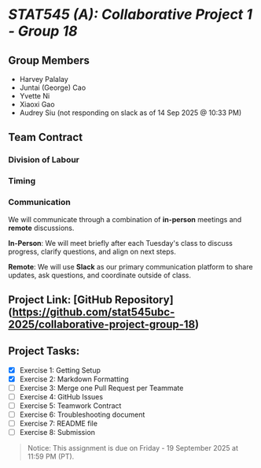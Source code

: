 # *STAT545 (A): Collaborative Project 1 - Group 18*

## Group Members

- Harvey Palalay
- Juntai (George) Cao
- Yvette Ni
- Xiaoxi Gao
- Audrey Siu (not responding on slack as of 14 Sep 2025 @ 10:33 PM)

## Team Contract

### Division of Labour

### Timing

### Communication

We will communicate through a combination of **in-person** meetings and **remote** discussions.

**In-Person**: We will meet briefly after each Tuesday's class to discuss progress, clarify questions, and align on next steps.

**Remote**: We will use **Slack** as our primary communication platform to share updates, ask questions, and coordinate outside of class.

## Project Link: [GitHub Repository] (https://github.com/stat545ubc-2025/collaborative-project-group-18)

## Project Tasks:

- [x] Exercise 1: Getting Setup
- [x] Exercise 2: Markdown Formatting
- [ ] Exercise 3: Merge one Pull Request per Teammate
- [ ] Exercise 4: GitHub Issues
- [ ] Exercise 5: Teamwork Contract
- [ ] Exercise 6: Troubleshooting document
- [ ] Exercise 7: README file
- [ ] Exercise 8: Submission

> Notice: This assignment is due on Friday - 19 September 2025 at 11:59 PM (PT).
